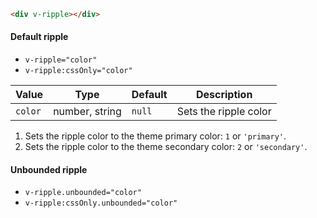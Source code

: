 ```html
<div v-ripple></div>
```

#### Default ripple

- `v-ripple="color"`
- `v-ripple:cssOnly="color"`

| Value   | Type           | Default | Description           |
| ------- | -------------- | ------- | --------------------- |
| `color` | number, string | `null`  | Sets the ripple color |

1.  Sets the ripple color to the theme primary color: `1` or `'primary'`.
2.  Sets the ripple color to the theme secondary color: `2` or `'secondary'`.

#### Unbounded ripple

- `v-ripple.unbounded="color"`
- `v-ripple:cssOnly.unbounded="color"`
